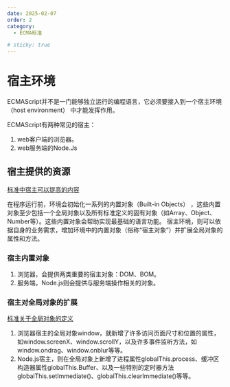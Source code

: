 ```yaml
---
date: 2025-02-07
order: 2
category:
  - ECMA标准

# sticky: true
---
```


# **宿主环境**

ECMAScript并不是一门能够独立运行的编程语言，它必须要接入到一个宿主环境（host environment） 中才能发挥作用。

ECMAScript有两种常见的宿主：
1. web客户端的浏览器。
2. web服务端的Node.Js

## **宿主提供的资源**

[标准中宿主可以提高的内容](https://ecma262.com/2024/#sec-host-layering-points)

在程序运行前，环境会初始化一系列的内置对象（Built-in Objects） ，这些内置对象至少包括一个全局对象以及所有标准定义的固有对象（如Array、Object、Number等）。这些内置对象会帮助实现最基础的语言功能。
宿主环境，则可以依据自身的业务需求，增加环境中的内置对象（俗称“宿主对象”）并扩展全局对象的属性和方法。

### **宿主内置对象**

1. 浏览器，会提供两类重要的宿主对象：DOM、BOM。
2. 服务端，Node.js则会提供与服务端操作相关的对象。

### **宿主对全局对象的扩展**
[标准关于全局对象的定义](https://ecma262.com/2024/#sec-global-object)
1. 浏览器宿主的全局对象window，就新增了许多访问页面尺寸和位置的属性，如window.screenX、window.scrollY，以及许多事件监听方法，如window.ondrag、window.onblur等等。
2. Node.js宿主，则在全局对象上新增了进程属性globalThis.process、缓冲区构造器属性globalThis.Buffer、以及一些特别的定时器方法globalThis.setImmediate()、globalThis.clearImmediate()等等。


